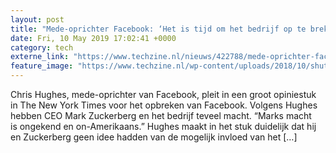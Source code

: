 ```yaml
---
layout: post
title: "Mede-oprichter Facebook: ‘Het is tijd om het bedrijf op te breken’"
date: Fri, 10 May 2019 17:02:41 +0000
category: tech
externe_link: "https://www.techzine.nl/nieuws/422788/mede-oprichter-facebook-het-is-tijd-om-het-bedrijf-op-te-breken.html"
feature_image: "https://www.techzine.nl/wp-content/uploads/2018/10/shutterstock_1050961571.jpg"
---
```


Chris Hughes, mede-oprichter van Facebook, pleit in een groot opiniestuk in The New York Times voor het opbreken van Facebook. Volgens Hughes hebben CEO Mark Zuckerberg en het bedrijf teveel macht. &#8220;Marks macht is ongekend en on-Amerikaans.&#8221; Hughes maakt in het stuk duidelijk dat hij en Zuckerberg geen idee hadden van de mogelijk invloed van het [&#8230;]
